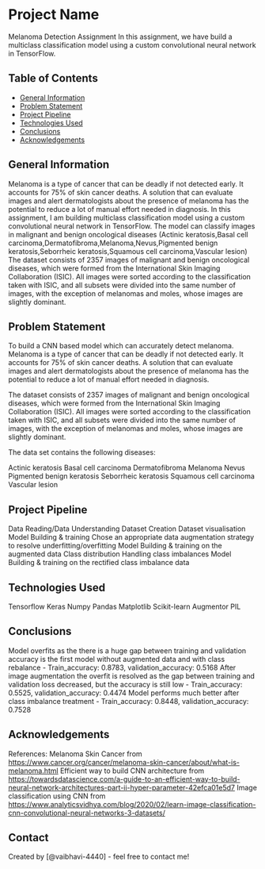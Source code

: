 # Project Name
Melanoma Detection Assignment
In this assignment, we have build a multiclass classification model using a custom convolutional neural network in TensorFlow.

## Table of Contents
* [General Information](#general-information)
* [Problem Statement](#Problem-Statement)
* [Project Pipeline](#Project-Pipeline)
* [Technologies Used](#technologies-used)
* [Conclusions](#conclusions)
* [Acknowledgements](#acknowledgements)


## General Information
Melanoma is a type of cancer that can be deadly if not detected early. It accounts for 75% of skin cancer deaths. A solution that can evaluate images and alert dermatologists about the presence of melanoma has the potential to reduce a lot of manual effort needed in diagnosis. In this assignment, I am building multiclass classification model using a custom convolutional neural network in TensorFlow. The model can classify images in malignant and benign oncological diseases (Actinic keratosis,Basal cell carcinoma,Dermatofibroma,Melanoma,Nevus,Pigmented benign keratosis,Seborrheic keratosis,Squamous cell carcinoma,Vascular lesion)
The dataset consists of 2357 images of malignant and benign oncological diseases, which were formed from the International Skin Imaging Collaboration (ISIC). All images were sorted according to the classification taken with ISIC, and all subsets were divided into the same number of images, with the exception of melanomas and moles, whose images are slightly dominant.

## Problem Statement
To build a CNN based model which can accurately detect melanoma. Melanoma is a type of cancer that can be deadly if not detected early. It accounts for 75% of skin cancer deaths. A solution that can evaluate images and alert dermatologists about the presence of melanoma has the potential to reduce a lot of manual effort needed in diagnosis.

The dataset consists of 2357 images of malignant and benign oncological diseases, which were formed from the International Skin Imaging Collaboration (ISIC). All images were sorted according to the classification taken with ISIC, and all subsets were divided into the same number of images, with the exception of melanomas and moles, whose images are slightly dominant.

The data set contains the following diseases:

Actinic keratosis
Basal cell carcinoma
Dermatofibroma
Melanoma
Nevus
Pigmented benign keratosis
Seborrheic keratosis
Squamous cell carcinoma
Vascular lesion

## Project Pipeline
Data Reading/Data Understanding
Dataset Creation
Dataset visualisation
Model Building & training
Chose an appropriate data augmentation strategy to resolve underfitting/overfitting
Model Building & training on the augmented data
Class distribution
Handling class imbalances
Model Building & training on the rectified class imbalance data

## Technologies Used
Tensorflow 
Keras
Numpy 
Pandas 
Matplotlib 
Scikit-learn
Augmentor
PIL

## Conclusions
Model overfits as the there is a huge gap between training and validation accuracy is the first model without augmented data and with class rebalance - Train_accuracy: 0.8783, validation_accuracy: 0.5168
After image augmentation the overfit is resolved as the gap between training and validation loss decreased, but the accuracy is still low - Train_accuracy: 0.5525, validation_accuracy: 0.4474
Model performs much better after class imbalance treatment - Train_accuracy: 0.8448, validation_accuracy: 0.7528

## Acknowledgements
References:
Melanoma Skin Cancer from https://www.cancer.org/cancer/melanoma-skin-cancer/about/what-is-melanoma.html
Efficient way to build CNN architecture from https://towardsdatascience.com/a-guide-to-an-efficient-way-to-build-neural-network-architectures-part-ii-hyper-parameter-42efca01e5d7
Image classification using CNN from https://www.analyticsvidhya.com/blog/2020/02/learn-image-classification-cnn-convolutional-neural-networks-3-datasets/

## Contact
Created by [@vaibhavi-4440] - feel free to contact me!
